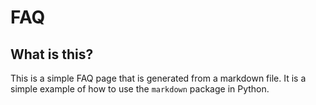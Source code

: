 # FAQ

## What is this?

This is a simple FAQ page that is generated from a markdown file. It is a simple example of how to use the `markdown` package in Python.
